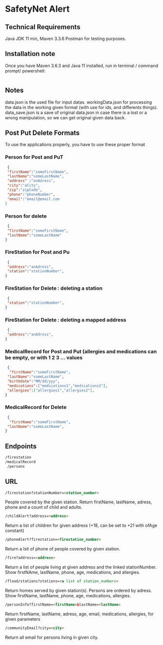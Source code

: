 # SafetyNet Alert

## Technical Requirements

Java JDK 11 min, Maven 3.3.6
Postman for testing purposes.

## Installation note
Once you have Maven 3.6.3 and Java 11 installed, run in terminal / command prompt/ powershell:

```Bash

```

## Notes

data.json is the used file for input datas. 
workingData.json for processing the data in the working given format  (with use for ids, and differents things).
data_save.json is a save of original data.json in case there is a lost or a wrong manipulation, so we can get original given data back.

## Post Put Delete Formats

To use the applications properly, you have to use these proper format

### Person for Post and PuT

```Json
 {
 "firstName":"someFirstName",
 "lastName":"someLastName",
 "address" :"anAdress",
 "city":"aCity",
 "zip":"zipCode",
 "phone":"phoneNumber",
 "email":"email@email.com
}
```

### Person for delete

```Json
 {
 "firstName":"someFirstName",
 "lastName":"someLastName"
}
```

### FireStation for Post and Pu

```Json
 {
 "address":"anAdress",
 "station":"stationNumber",
}

```

### FireStation for Delete : deleting a station

```Json
 {
 "station":"stationNumber",
}
```

### FireStation for Delete : deleting a mapped address

```Json
 {
 "address":"anAdress",
}

```

### MedicalRecord for Post and Put (allergies and medications can be empty, or with 1 2 3 ... values

```Json
 {
  "firstName":"someFirstName",
 "lastName":"someLastName",
 "birthdate":"MM/dd/yyy",
 "medications":["medications1","medications2"],
 "allergies":["allergies1","allergies2"],
}

```

### MedicalRecord for Delete

```Json
 {
  "firstName":"someFirstName",
 "lastName":"someLastName",
}

```

## Endpoints

```html
/firestation
/medicalRecord
 /persons
 ```

## URL

```html
/firestation?stationNumber=<station_number>
 ```

People covered by the given station. Return firstName, lastName, adress, phone and a count of child
and adults.

 ```html
/childAlert?address=<address>
 ```

Return a list of children for given address (+18, can be set to +21 with ofAge constant)

 ```html
/phoneAlert?firestation=<firestation_number>
 ```

Return a lsit of phone of people covered by given station.

 ```html
/fire?address=<address>
 ```

Return a list of people living at given address and the linked stationNumber. Show firstNAme,
lastName, phone, age, medications, and allergies.

 ```html
/flood/stations?stations=<a list of station_numbers>
 ```

Return homes served by given station(s). Persons are ordered by adress. Show firstName, lastName,
phone, age, medications, allergies.

 ```html
/personInfo?firstName=<firstName>&lastName=<lastName>
 ```

Return firstName, lastName, adress, age, email, medications, allergies, for given parameters

 ```html
/communityEmail?city=<city>
```

Return all email for persons living in given city.


